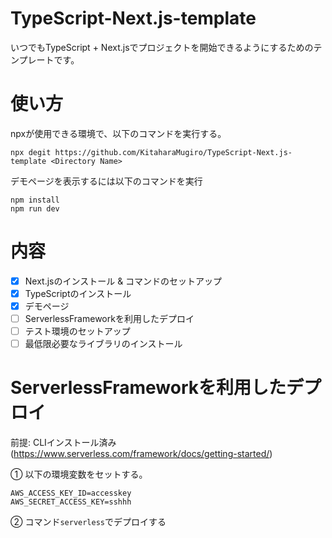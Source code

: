 # TypeScript-Next.js-template
いつでもTypeScript + Next.jsでプロジェクトを開始できるようにするためのテンプレートです。

# 使い方
npxが使用できる環境で、以下のコマンドを実行する。

```
npx degit https://github.com/KitaharaMugiro/TypeScript-Next.js-template <Directory Name>
```

デモページを表示するには以下のコマンドを実行
```
npm install
npm run dev
```

# 内容

- [x] Next.jsのインストール & コマンドのセットアップ
- [x] TypeScriptのインストール
- [x] デモページ
- [ ] ServerlessFrameworkを利用したデプロイ
- [ ] テスト環境のセットアップ
- [ ] 最低限必要なライブラリのインストール

# ServerlessFrameworkを利用したデプロイ
前提: CLIインストール済み(https://www.serverless.com/framework/docs/getting-started/)

① 以下の環境変数をセットする。

```
AWS_ACCESS_KEY_ID=accesskey
AWS_SECRET_ACCESS_KEY=sshhh
```

② コマンド`serverless`でデプロイする